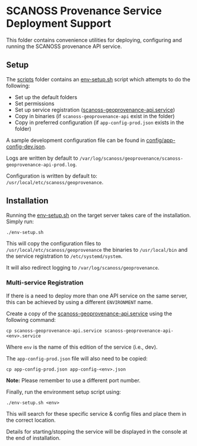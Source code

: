 # SCANOSS Provenance Service Deployment Support
This folder contains convenience utilities for deploying, configuring and running the SCANOSS provenance API service.

## Setup
The [scripts](.) folder contains an [env-setup.sh](env-setup.sh) script which attempts to do the following:
* Set up the default folders
* Set permissions
* Set up service registration ([scanoss-geoprovenance-api.service](scanoss-geoprovenance-api.service))
* Copy in binaries (if `scanoss-geoprovenance-api` exist in the folder)
* Copy in preferred configuration (if `app-config-prod.json` exists in the folder)

A sample development configuration file can be found in [config/app-config-dev.json](../config/app-config-dev.json).

Logs are written by default to `/var/log/scanoss/geoprovenance/scanoss-geoprovenance-api-prod.log`.

Configuration is written by default to: `/usr/local/etc/scanoss/geoprovenance`.

## Installation
Running the [env-setup.sh](env-setup.sh) on the target server takes care of the installation. Simply run:
```shell
./env-setup.sh
```

This will copy the configuration files to `/usr/local/etc/scanoss/geoprovenance` the binaries to `/usr/local/bin` and the service registration to `/etc/systemd/system`. 

It will also redirect logging to `/var/log/scanoss/geoprovenance`.

### Multi-service Registration
If there is a need to deploy more than one API service on the same server, this can be achieved by using a different `ENVIRONMENT` name.

Create a copy of the [scanoss-geoprovenance-api.service](scanoss-geoprovenance-api.service) using the following command:
```shell
cp scanoss-geoprovenance-api.service scanoss-geoprovenance-api-<env>.service
```

Where `env` is the name of this edition of the service (i.e., dev).

The `app-config-prod.json` file will also need to be copied:
```shell
cp app-config-prod.json app-config-<env>.json
```
**Note:** Please remember to use a different port number.

Finally, run the environment setup script using:
```shell
./env-setup.sh <env>
```

This will search for these specific service & config files and place them in the correct location.

Details for starting/stopping the service will be displayed in the console at the end of installation.
